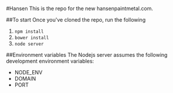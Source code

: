 #Hansen
This is the repo for the new hansenpaintmetal.com. 

##To start
Once you've cloned the repo, run the following

1. `npm install`
2. `bower install`
3. `node server`

##Environment variables
The Nodejs server assumes the following development environment variables:

* NODE_ENV
* DOMAIN
* PORT 

